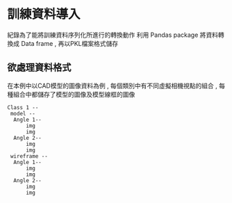 # 訓練資料導入
紀錄為了能將訓練資料序列化所進行的轉換動作
利用 Pandas package 將資料轉換成 Data frame , 再以PKL檔案格式儲存
## 欲處理資料格式
在本例中以CAD模型的圖像資料為例 , 每個類別中有不同虛擬相機視點的組合 , 每種組合中都儲存了模型的圖像及模型線框的圖像

```
Class 1 --
 model --
  Angle 1--
      img
      img
  Angle 2--
      img
      img
 wireframe --
  Angle 1--
      img
      img
  Angle 2--
      img
      img
```
